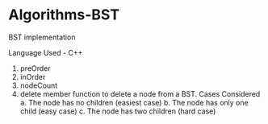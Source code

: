 # Algorithms-BST
BST implementation 

Language Used - C++

 1. preOrder 
 2. inOrder 
 3. nodeCount
 4. delete member function to delete a node from a BST. 
  Cases Considered 
  a. The node has no children (easiest case)
  b. The node has only one child (easy case) 
  c. The node has two children   (hard case) 
